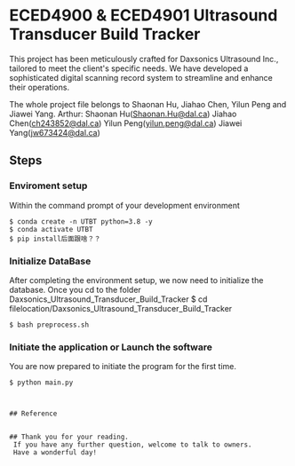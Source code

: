 # ECED4900 & ECED4901 Ultrasound Transducer Build Tracker

This project has been meticulously crafted for Daxsonics Ultrasound Inc., tailored to meet the client's specific needs. We have developed a sophisticated digital scanning record system to streamline and enhance their operations.

The whole project file belongs to Shaonan Hu, Jiahao Chen, Yilun Peng and Jiawei Yang.
Arthur: 
Shaonan Hu(Shaonan.Hu@dal.ca)
Jiahao Chen(ch243852@dal.ca)
Yilun Peng(yilun.peng@dal.ca)
Jiawei Yang(jw673424@dal.ca)
## Steps

### Enviroment setup

Within the command prompt of your development environment
```
$ conda create -n UTBT python=3.8 -y
$ conda activate UTBT
$ pip install后面跟啥？？
```




### Initialize DataBase

After completing the environment setup, we now need to initialize the database.
Once you cd to the folder Daxsonics_Ultrasound_Transducer_Build_Tracker
$ cd filelocation/Daxsonics_Ultrasound_Transducer_Build_Tracker

```
$ bash preprocess.sh
```

### Initiate the application or Launch the software

You are now prepared to initiate the program for the first time.
```
$ python main.py



## Reference


## Thank you for your reading.
 If you have any further question, welcome to talk to owners.
 Have a wonderful day!
